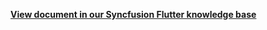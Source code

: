 **[View document in our Syncfusion Flutter knowledge base](https://www.syncfusion.com/kb/12233/how-to-add-an-image-as-background-in-the-flutter-date-range-picker-sfdaterangepicker)**

